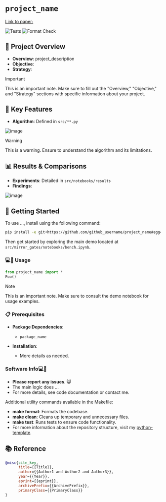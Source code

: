 # `project_name`

[Link to paper:](https://arxiv.org/)

![Tests](https://github.com/github_username/project_name/actions/workflows/tests.yml/badge.svg?branch=main)
![Format Check](https://github.com/github_username/project_name/actions/workflows/format-check.yml/badge.svg?branch=main)

## 📌 Project Overview

- **Overview**: project_description
- **Objective**: 
- **Strategy**: 

> [!IMPORTANT]  
> This is an important note. Make sure to fill out the "Overview," "Objective," and "Strategy" sections with specific information about your project.

## 🌟 Key Features

- **Algorithm**: Defined in `src/**.py`

![image](https://github.com/$github_username/$project_name/images/plot.png)

> [!WARNING]  
> This is a warning. Ensure to understand the algorithm and its limitations.

## 📊 Results & Comparisons

- **Experiments**: Detailed in `src/notebooks/results`
- **Findings**: 

![image](https://github.com/$github_username/$project_name/images/plot.png)

## 🚀 Getting Started

To use ..., install using the following command:

```bash
pip install -e git+https://github.com/github_username/project_name#egg=project_name
```

Then get started by exploring the main demo located at `src/mirror_gates/notebooks/bench.ipynb`.

### 💻🐒 Usage

```python
from project_name import *
Foo()
```

> [!NOTE]  
> This is an important note. Make sure to consult the demo notebook for usage examples.

### 📋 Prerequisites

- **Package Dependencies**: 

  - `package_name`

- **Installation**: 

  - More details as needed.

### Software Info💻🐒

- **Please report any issues**. 😺
- The main logic does ...
- For more details, see code documentation or contact me.

Additional utility commands available in the Makefile:

- **make format**: Formats the codebase.
- **make clean**: Cleans up temporary and unnecessary files.
- **make test**: Runs tests to ensure code functionality.
- For more information about the repository structure, visit my [python-template](https://github.com/evmckinney9/python-template).

## 📚 Reference

```bibtex
@misc{cite_key,
      title={{Title}},
      author={{Author1 and Author2 and Author3}},
      year={{Year}},
      eprint={{eprint}},
      archivePrefix={{ArchivePrefix}},
      primaryClass={{PrimaryClass}}
}
```
